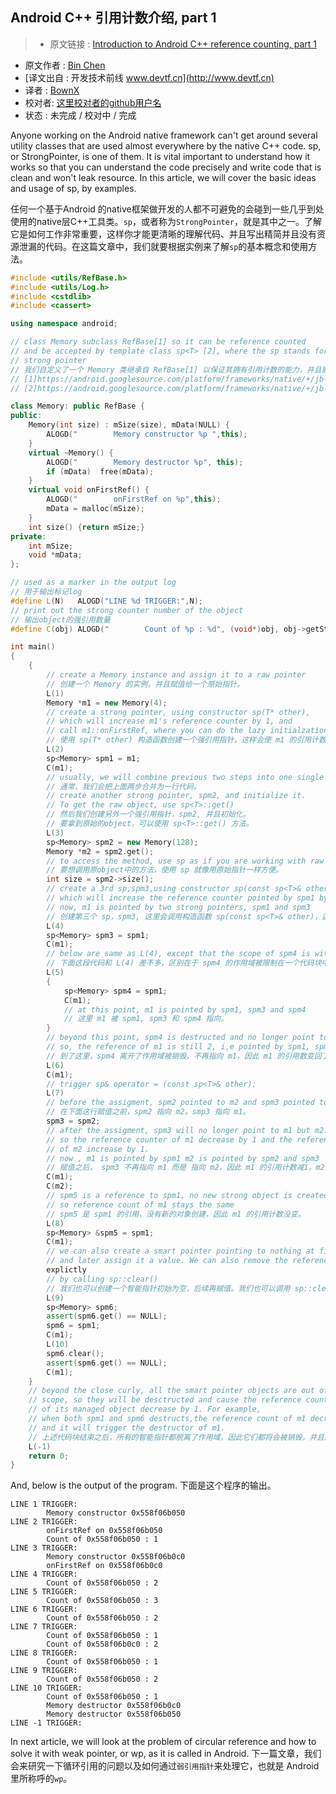 Android C++ 引用计数介绍, part 1
---

> * 原文链接 : [Introduction to Android C++ reference counting, part 1](http://pierrchen.blogspot.jp/2015/06/introduction-to-android-reference.html)
* 原文作者 : [Bin Chen](https://plus.google.com/+PierrChen/posts)
* [译文出自 :  开发技术前线 www.devtf.cn](http://www.devtf.cn)
* 译者 : [BownX](https://github.com/BownX) 
* 校对者: [这里校对者的github用户名](github链接)  
* 状态 :  未完成 / 校对中 / 完成 



Anyone working on the Android native framework can't get around several utility classes that are used almost everywhere by the native C++ code. sp, or StrongPointer, is one of them. It is vital important to understand how it works so that you can understand the code precisely and write code that is clean and won't leak resource. In this article, we will cover the basic ideas and usage of sp, by examples. 

任何一个基于Android 的native框架做开发的人都不可避免的会碰到一些几乎到处使用的native层C++工具类。`sp`，或者称为`StrongPointer`，就是其中之一。了解它是如何工作非常重要，这样你才能更清晰的理解代码、并且写出精简并且没有资源泄漏的代码。在这篇文章中，我们就要根据实例来了解`sp`的基本概念和使用方法。

```cpp
#include <utils/RefBase.h>
#include <utils/Log.h>
#include <cstdlib>
#include <cassert>

using namespace android;

// class Memory subclass RefBase[1] so it can be reference counted
// and be accepted by template class sp<T> [2], where the sp stands for
// strong pointer
// 我们自定义了一个 Memory 类继承自 RefBase[1] 以保证其拥有引用计数的能力，并且能被 sp<T> [2] 模板类接收，这里 sp 指的是强引用指针。
// [1]https://android.googlesource.com/platform/frameworks/native/+/jb-mr1-dev/include/utils/RefBase.h
// [2]https://android.googlesource.com/platform/frameworks/native/+/jb-mr1-dev/include/utils/StrongPointer.h

class Memory: public RefBase {
public:
    Memory(int size) : mSize(size), mData(NULL) {
        ALOGD("        Memory constructor %p ",this);
    }
    virtual ~Memory() {
        ALOGD("        Memory destructor %p", this);
        if (mData)  free(mData);
    }
    virtual void onFirstRef() {
        ALOGD("        onFirstRef on %p",this);
        mData = malloc(mSize);
    }
    int size() {return mSize;}
private:
    int mSize;
    void *mData;
};

// used as a marker in the output log
// 用于输出标记log
#define L(N)   ALOGD("LINE %d TRIGGER:",N);
// print out the strong counter number of the object
// 输出object的强引用数量
#define C(obj) ALOGD("        Count of %p : %d", (void*)obj, obj->getStrongCount());

int main()
{
    {
        // create a Memory instance and assign it to a raw pointer
        // 创建一个 Memory 的实例，并且赋值给一个原始指针。
        L(1)
        Memory *m1 = new Memory(4);
        // create a strong pointer, using constructor sp(T* other),
        // which will increase m1's reference counter by 1, and
        // call m1::onFirstRef, where you can do the lazy initialzation
        // 使用 sp(T* other) 构造函数创建一个强引用指针，这样会使 m1 的引用计数值加1，并且调用 m1::onFirstRef，这里你可以做一些延迟初始化操作。
        L(2)
        sp<Memory> spm1 = m1;
        C(m1);
        // usually, we will combine previous two steps into one single statement.
        // 通常，我们会把上面两步合并为一行代码。
        // create another strong pointer, spm2, and initialize it.
        // To get the raw object, use sp<T>::get()
        // 然后我们创建另外一个强引用指针，spm2, 并且初始化。
        // 要拿到原始的object，可以使用 sp<T>::get() 方法。
        L(3)
        sp<Memory> spm2 = new Memory(128);
        Memory *m2 = spm2.get();
        // to access the method, use sp as if you are working with raw pointer
        // 要想调用原object中的方法，使用 sp 就像用原始指针一样方便。
        int size = spm2->size();
        // create a 3rd sp,spm3,using constructor sp(const sp<T>& other),
        // which will increase the reference counter pointed by spm1 by 1.
        // now, m1 is pointed by two strong pointers, spm1 and spm3
        // 创建第三个 sp，spm3, 这里会调用构造函数 sp(const sp<T>& other)，这样会使 spm1 的引用计数加1，现在 m1 被两个强引用指针指向，spm1 和 spm3。
        L(4)
        sp<Memory> spm3 = spm1;
        C(m1);
        // below are same as L(4), except that the scope of spm4 is within the block
        // 下面这段代码和 L(4) 差不多，区别在于 spm4 的作用域被限制在一个代码块中。
        L(5)
        {
            sp<Memory> spm4 = spm1;
            C(m1);
            // at this point, m1 is pointed by spm1, spm3 and spm4
            // 这里 m1 被 spm1, spm3 和 spm4 指向。
        }
        // beyond this point, spm4 is destructed and no longer point to m1
        // so, the reference of m1 is still 2, i,e pointed by spm1, spm3
        // 到了这里，spm4 离开了作用域被销毁，不再指向 m1，因此 m1 的引用数变回了2，既被 spm1 和 spm3 指向。
        L(6)
        C(m1);
        // trigger sp& operator = (const sp<T>& other);
        L(7)
        // before the assigment, spm2 pointed to m2 and spm3 pointed to m1
        // 在下面这行赋值之前，spm2 指向 m2，smp3 指向 m1。
        spm3 = spm2;
        // after the assigment, spm3 will no longer point to m1 but m2.
        // so the reference counter of m1 decrease by 1 and the reference counter
        // of m2 increase by 1.
        // now , m1 is pointed by spm1 m2 is pointed by spm2 and spm3
        // 赋值之后， spm3 不再指向 m1 而是 指向 m2，因此 m1 的引用计数减1，m2 的加1。
        C(m1);
        C(m2);
        // spm5 is a reference to spm1, no new strong object is created.
        // so reference count of m1 stays the same
        // spm5 是 spm1 的引用，没有新的对象创建，因此 m1 的引用计数没变。
        L(8)
        sp<Memory> &spm5 = spm1;
        C(m1);
        // we can also create a smart pointer pointing to nothing at first
        // and later assign it a value. We can also remove the reference 
        explictly
        // by calling sp::clear()
        // 我们也可以创建一个智能指针初始为空，后续再赋值。我们也可以调用 sp::clear() 来显式的清除引用。
        L(9)
        sp<Memory> spm6;
        assert(spm6.get() == NULL);
        spm6 = spm1;
        C(m1);
        L(10)
        spm6.clear();
        assert(spm6.get() == NULL);
        C(m1);
    }
    // beyond the close curly, all the smart pointer objects are out of
    // scope, so they will be desctructed and cause the reference counter
    // of its managed object decrease by 1. For example,
    // when both spm1 and spm6 destructs,the reference count of m1 decrease to 0
    // and it will trigger the destructor of m1.
    // 上述代码块结束之后，所有的智能指针都脱离了作用域，因此它们都将会被销毁，并且触发它们各自指向的object的引用计数减1。例如，当 spm1 和 spm6 都销毁时，m1 的引用计数减到了0，然后将会触发 m1 的析构。
    L(-1)
    return 0;
}
```

And, below is the output of the program. 
下面是这个程序的输出。

```
LINE 1 TRIGGER:
        Memory constructor 0x558f06b050 
LINE 2 TRIGGER:
        onFirstRef on 0x558f06b050
        Count of 0x558f06b050 : 1
LINE 3 TRIGGER:
        Memory constructor 0x558f06b0c0 
        onFirstRef on 0x558f06b0c0
LINE 4 TRIGGER:
        Count of 0x558f06b050 : 2
LINE 5 TRIGGER:
        Count of 0x558f06b050 : 3
LINE 6 TRIGGER:
        Count of 0x558f06b050 : 2
LINE 7 TRIGGER:
        Count of 0x558f06b050 : 1
        Count of 0x558f06b0c0 : 2
LINE 8 TRIGGER:
        Count of 0x558f06b050 : 1
LINE 9 TRIGGER:
        Count of 0x558f06b050 : 2
LINE 10 TRIGGER:
        Count of 0x558f06b050 : 1
        Memory destructor 0x558f06b0c0
        Memory destructor 0x558f06b050
LINE -1 TRIGGER:
```

In next article, we will look at the problem of circular reference and how to solve it with weak pointer, or wp, as it is called in Android.
下一篇文章，我们会来研究一下循环引用的问题以及如何通过`弱引用指针`来处理它，也就是 Android 里所称呼的`wp`。
